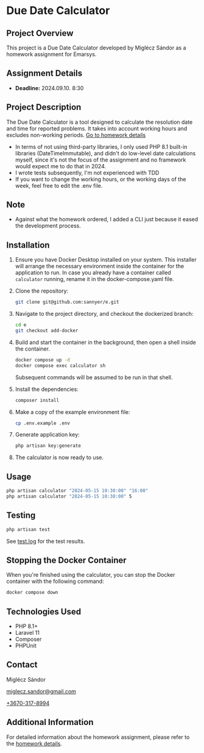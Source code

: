 # Due Date Calculator

## Project Overview
This project is a Due Date Calculator developed by Miglécz Sándor as a homework assignment for Emarsys.

## Assignment Details
- **Deadline:** 2024.09.10. 8:30

## Project Description
The Due Date Calculator is a tool designed to calculate the resolution date and time for reported problems. It takes into account working hours and excludes non-working periods.
[Go to homework details](homework.md)

- In terms of not using third-party libraries, I only used PHP 8.1 built-in libraries (DateTimeImmutable), and didn't do low-level date calculations myself, since it's not the focus of the assignment and no framework would expect me to do that in 2024.
- I wrote tests subsequently, I'm not experienced with TDD
- If you want to change the working hours, or the working days of the week, feel free to edit the .env file.

## Note
- Against what the homework ordered, I added a CLI just because it eased the development process.

## Installation

1. Ensure you have Docker Desktop installed on your system. This installer will arrange the necessary environment inside the container for the application to run. In case you already have a container called `calculator` running, rename it in the docker-compose.yaml file.

2. Clone the repository:
   ```sh
   git clone git@github.com:sannyer/e.git
   ```

3. Navigate to the project directory, and checkout the dockerized branch:
   ```sh
   cd e
   git checkout add-docker
   ```

4. Build and start the container in the background, then open a shell inside the container.
   ```sh
   docker compose up -d
   docker compose exec calculator sh
   ```
   Subsequent commands will be assumed to be run in that shell.

5. Install the dependencies:
   ```sh
   composer install
   ```

6. Make a copy of the example environment file:
   ```sh
   cp .env.example .env
   ```

7. Generate application key:
   ```sh
   php artisan key:generate
   ```

8. The calculator is now ready to use.

## Usage

```sh
php artisan calculator "2024-05-15 10:30:00" "16:00"
php artisan calculator "2024-05-15 10:30:00" 5
```

## Testing

```sh
php artisan test
```
See [test.log](test.log) for the test results.

## Stopping the Docker Container

When you're finished using the calculator, you can stop the Docker container with the following command:

```sh
docker compose down
```

## Technologies Used
- PHP 8.1+
- Laravel 11
- Composer
- PHPUnit

## Contact
Miglécz Sándor

[miglecz.sandor@gmail.com](mailto:miglecz.sandor@gmail.com)

[+3670-317-8994](call:+3670-317-8994)

## Additional Information
For detailed information about the homework assignment, please refer to the [homework details](homework.md).
